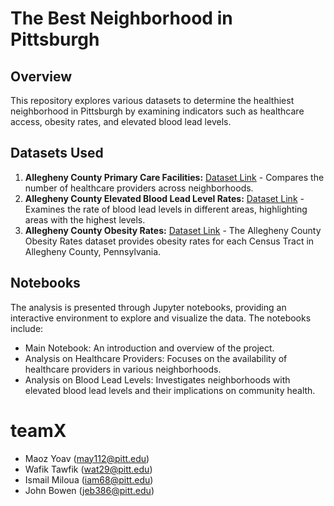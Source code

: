 # The Best Neighborhood in Pittsburgh

## Overview
This repository explores various datasets to determine the healthiest neighborhood in Pittsburgh by examining indicators such as healthcare access, obesity rates, and elevated blood lead levels.

## Datasets Used
1. **Allegheny County Primary Care Facilities:** [Dataset Link](https://data.wprdc.org/dataset/allegheny-county-primary-care-facilities) - Compares the number of healthcare providers across neighborhoods.
2. **Allegheny County Elevated Blood Lead Level Rates:** [Dataset Link](https://data.wprdc.org/dataset/allegheny-county-elevated-blood-lead-level-rates) - Examines the rate of blood lead levels in different areas, highlighting areas with the highest levels.
3. **Allegheny County Obesity Rates:** [Dataset Link](https://data.wprdc.org/dataset/allegheny-county-obesity-rates) - The Allegheny County Obesity Rates dataset provides obesity rates for each Census Tract in Allegheny County, Pennsylvania.

## Notebooks
The analysis is presented through Jupyter notebooks, providing an interactive environment to explore and visualize the data. The notebooks include:
- Main Notebook: An introduction and overview of the project.
- Analysis on Healthcare Providers: Focuses on the availability of healthcare providers in various neighborhoods.
- Analysis on Blood Lead Levels: Investigates neighborhoods with elevated blood lead levels and their implications on community health.

# teamX
- Maoz Yoav (may112@pitt.edu)
- Wafik Tawfik (wat29@pitt.edu)
- Ismail Miloua (iam68@pitt.edu)
- John Bowen (jeb386@pitt.edu)
